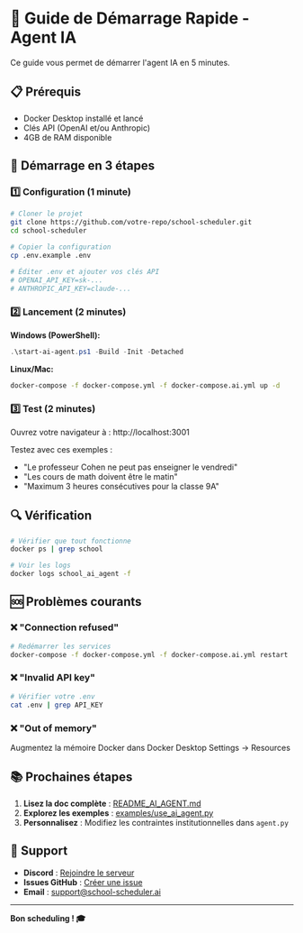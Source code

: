 # 🚀 Guide de Démarrage Rapide - Agent IA

Ce guide vous permet de démarrer l'agent IA en 5 minutes.

## 📋 Prérequis

- Docker Desktop installé et lancé
- Clés API (OpenAI et/ou Anthropic)
- 4GB de RAM disponible

## 🎯 Démarrage en 3 étapes

### 1️⃣ Configuration (1 minute)

```bash
# Cloner le projet
git clone https://github.com/votre-repo/school-scheduler.git
cd school-scheduler

# Copier la configuration
cp .env.example .env

# Éditer .env et ajouter vos clés API
# OPENAI_API_KEY=sk-...
# ANTHROPIC_API_KEY=claude-...
```

### 2️⃣ Lancement (2 minutes)

**Windows (PowerShell):**
```powershell
.\start-ai-agent.ps1 -Build -Init -Detached
```

**Linux/Mac:**
```bash
docker-compose -f docker-compose.yml -f docker-compose.ai.yml up -d
```

### 3️⃣ Test (2 minutes)

Ouvrez votre navigateur à : http://localhost:3001

Testez avec ces exemples :
- "Le professeur Cohen ne peut pas enseigner le vendredi"
- "Les cours de math doivent être le matin"
- "Maximum 3 heures consécutives pour la classe 9A"

## 🔍 Vérification

```bash
# Vérifier que tout fonctionne
docker ps | grep school

# Voir les logs
docker logs school_ai_agent -f
```

## 🆘 Problèmes courants

### ❌ "Connection refused"
```bash
# Redémarrer les services
docker-compose -f docker-compose.yml -f docker-compose.ai.yml restart
```

### ❌ "Invalid API key"
```bash
# Vérifier votre .env
cat .env | grep API_KEY
```

### ❌ "Out of memory"
Augmentez la mémoire Docker dans Docker Desktop Settings → Resources

## 📚 Prochaines étapes

1. **Lisez la doc complète** : [README_AI_AGENT.md](README_AI_AGENT.md)
2. **Explorez les exemples** : [examples/use_ai_agent.py](examples/use_ai_agent.py)
3. **Personnalisez** : Modifiez les contraintes institutionnelles dans `agent.py`

## 💬 Support

- **Discord** : [Rejoindre le serveur](https://discord.gg/school-scheduler)
- **Issues GitHub** : [Créer une issue](https://github.com/votre-repo/issues)
- **Email** : support@school-scheduler.ai

---

**Bon scheduling ! 🎓**